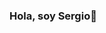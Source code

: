 ### Hola, soy Sergio👋

<!--
**Sergiog08/Sergiog08** is a ✨ _special_ ✨ repository because its `README.md` (this file) appears on your GitHub profile.

## Acerca de mi:

- 👨‍🎓 Soy Ingeniero Industrial con enfasis en Lean Six sigma
- 🔭 Actualmente me dedico al analisis BI y analisis de datos
- 🌱 Me gusta la ciencia de datos y analisis estadisticos
